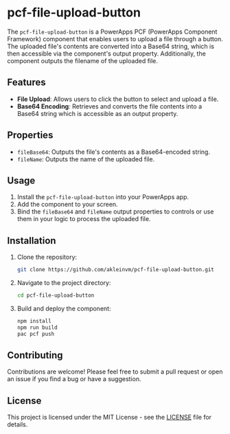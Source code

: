 # pcf-file-upload-button

The `pcf-file-upload-button` is a PowerApps PCF (PowerApps Component Framework) component that enables users to upload a file through a button. The uploaded file's contents are converted into a Base64 string, which is then accessible via the component's output property. Additionally, the component outputs the filename of the uploaded file.

## Features

- **File Upload**: Allows users to click the button to select and upload a file.
- **Base64 Encoding**: Retrieves and converts the file contents into a Base64 string which is accessible as an output property.

## Properties

- `fileBase64`: Outputs the file's contents as a Base64-encoded string.
- `fileName`: Outputs the name of the uploaded file.

## Usage

1. Install the `pcf-file-upload-button` into your PowerApps app.
2. Add the component to your screen.
3. Bind the `fileBase64` and `fileName` output properties to controls or use them in your logic to process the uploaded file.

## Installation

1. Clone the repository:
    ```bash
    git clone https://github.com/akleinvm/pcf-file-upload-button.git
    ```
2. Navigate to the project directory:
    ```bash
    cd pcf-file-upload-button
    ```
3. Build and deploy the component:
    ```bash
    npm install
    npm run build
    pac pcf push
    ```

## Contributing

Contributions are welcome! Please feel free to submit a pull request or open an issue if you find a bug or have a suggestion.

## License

This project is licensed under the MIT License - see the [LICENSE](LICENSE) file for details.
